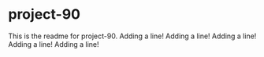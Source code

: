 # project-90

This is the readme for project-90.
Adding a line!
Adding a line!
Adding a line!
Adding a line!
Adding a line!

